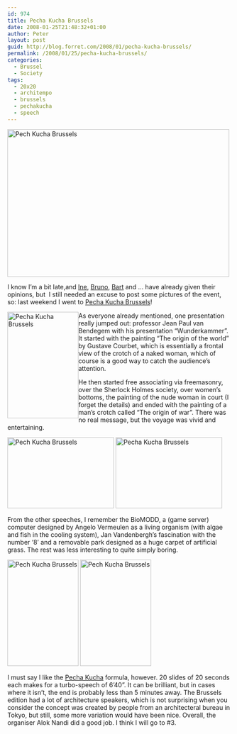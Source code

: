 ```yaml
---
id: 974
title: Pecha Kucha Brussels
date: 2008-01-25T21:48:32+01:00
author: Peter
layout: post
guid: http://blog.forret.com/2008/01/pecha-kucha-brussels/
permalink: /2008/01/25/pecha-kucha-brussels/
categories:
  - Brussel
  - Society
tags:
  - 20x20
  - architempo
  - brussels
  - pechakucha
  - speech
---
```

[<img  width="500" src="http://farm3.static.flickr.com/2195/2207058581_fe92681509.jpg" alt="Pech Kucha Brussels" height="333" />](http://www.flickr.com/photos/pforret/2207058581/ "Pech Kucha Brussels by PeterForret, on Flickr")

I know I&#8217;m a bit late,and [Ine](http://feeds.feedburner.com/~r/monuments/~3/220450572/pecha_kucha.html), [Bruno](http://bvlg.blogspot.com/2008/01/pecha-kucha-vol-02-been-there-seen-it.html), [Bart](http://www.mouseover.be/2008/01/21/wat-maakt-een-goede-pecha-kucha-presentatie/) and &#8230; have already given their opinions, but  I still needed an excuse to post some pictures of the event, so: last weekend I went to [Pecha Kucha Brussels](http://pechakucha.architempo.net/)!

[<img  width="160" src="http://farm3.static.flickr.com/2283/2207070321_d20088f9e7_m.jpg" alt="Pecha Kucha Brussels" height="240" style="float: left" />](http://www.flickr.com/photos/pforret/2207070321/ "Pech Kucha Brussels by PeterForret, on Flickr") As everyone already mentioned, one presentation really jumped out: professor Jean Paul van Bendegem with his presentation &#8220;Wunderkammer&#8221;. It started with the painting &#8220;The origin of the world&#8221; by Gustave Courbet, which is essentially a frontal view of the crotch of a naked woman, which of course is a good way to catch the audience&#8217;s attention.

He then started free associating via freemasonry, over the Sherlock Holmes society, over women&#8217;s bottoms, the painting of the nude woman in court (I forget the details) and ended with the painting of a man&#8217;s crotch called &#8220;The origin of war&#8221;. There was no real message, but the voyage was vivid and entertaining.  
<!--more-->

  
[<img  width="240" src="http://farm3.static.flickr.com/2117/2207860666_4708ef6d70_m.jpg" alt="Pech Kucha Brussels" height="160" />](http://www.flickr.com/photos/pforret/2207860666/ "Pech Kucha Brussels by PeterForret, on Flickr") [<img  width="240" src="http://farm3.static.flickr.com/2391/2207863384_e07f3a8239_m.jpg" alt="Pecha Kucha Brussels" height="160" />](http://www.flickr.com/photos/pforret/2207863384/ "Pecha Kucha Brussels by PeterForret, on Flickr")

From the other speeches, I remember the BioMODD, a (game server) computer designed by Angelo Vermeulen as a living organism (with algae and fish in the cooling system), Jan Vandenbergh&#8217;s fascination with the number &#8216;8&#8217; and a removable park designed as a huge carpet of artificial grass. The rest was less interesting to quite simply boring.

[<img  width="160" src="http://farm3.static.flickr.com/2317/2207864840_4484b067d9_m.jpg" alt="Pech Kucha Brussels" height="240" />](http://www.flickr.com/photos/pforret/2207864840/ "Pech Kucha Brussels by PeterForret, on Flickr") [<img  width="160" src="http://farm3.static.flickr.com/2220/2207867564_d461f201ed_m.jpg" alt="Pech Kucha Brussels" height="240" />](http://www.flickr.com/photos/pforret/2207867564/ "Pech Kucha Brussels by PeterForret, on Flickr")

I must say I like the [Pecha Kucha](http://www.pecha-kucha.org/) formula, however. 20 slides of 20 seconds each makes for a turbo-speech of 6&#8217;40&#8221;. It can be brilliant, but in cases where it isn&#8217;t, the end is probably less than 5 minutes away. The Brussels edition had a lot of architecture speakers, which is not surprising when you consider the concept was created by people from an architecteral bureau in Tokyo, but still, some more variation would have been nice. Overall, the organiser Alok Nandi did a good job. I think I will go to #3.